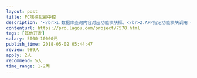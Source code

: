 ```yaml
---                
layout: post       
title: PC端模拟器中控           
description: '</br>1.数据库查询内容对应功能模块框。</br>2.APP指定功能模块调用 </br>3.多线程开启模拟器安装指定APK。</br>4.多线程打开模拟器内apk软件，执行模拟器里的APK软件。</br>5.中控软件获取对应模拟器，内容写入数据库。</br>6.运行日志框</br>7.界面上要能打开指定模拟器，比如数据库显示</br>8.需要契约精神的朋友来完成。</br>大致功能很简单，主要就是把模拟器通过调用到中控控制操作，然后写一些固定操作任务脚本就可以了。</br>'     
contenturl: https://pro.lagou.com/project/7578.html      
tags: [其他开发]            
salary: 5000-10000元          
publish_time: 2018-05-02 05:44:47         
review: 989人                   
apply: 2人                   
recommend: 5人                   
time_range: 1-2周              
---                 
```

